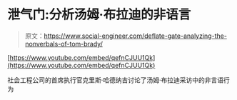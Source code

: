 # 泄气门:分析汤姆·布拉迪的非语言

> 原文：<https://www.social-engineer.com/deflate-gate-analyzing-the-nonverbals-of-tom-brady/>

[https://www.youtube.com/embed/qefnCJUU1Qk](https://www.youtube.com/embed/qefnCJUU1Qk)

社会工程公司的首席执行官克里斯·哈德纳吉讨论了汤姆·布拉迪采访中的非言语行为